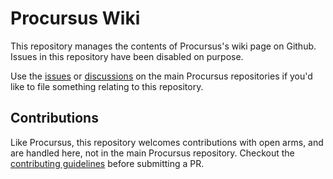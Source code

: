 # Procursus Wiki

This repository manages the contents of Procursus's wiki page on
Github. Issues in this repository have been disabled on purpose.

Use the [issues] or [discussions] on the main Procursus repositories
if you'd like to file something relating to this repository.

## Contributions

Like Procursus, this repository welcomes contributions with open arms,
and are handled here, not in the main Procursus repository. Checkout
the [contributing guidelines] before submitting a PR.

[issues]: https://github.com/ProcursusTeam/Procursus/issues
[discussions]: https://github.com/ProcursusTeam/Procursus/discussions
[contributing guidelines]: ./CONTRIBUTING.md
